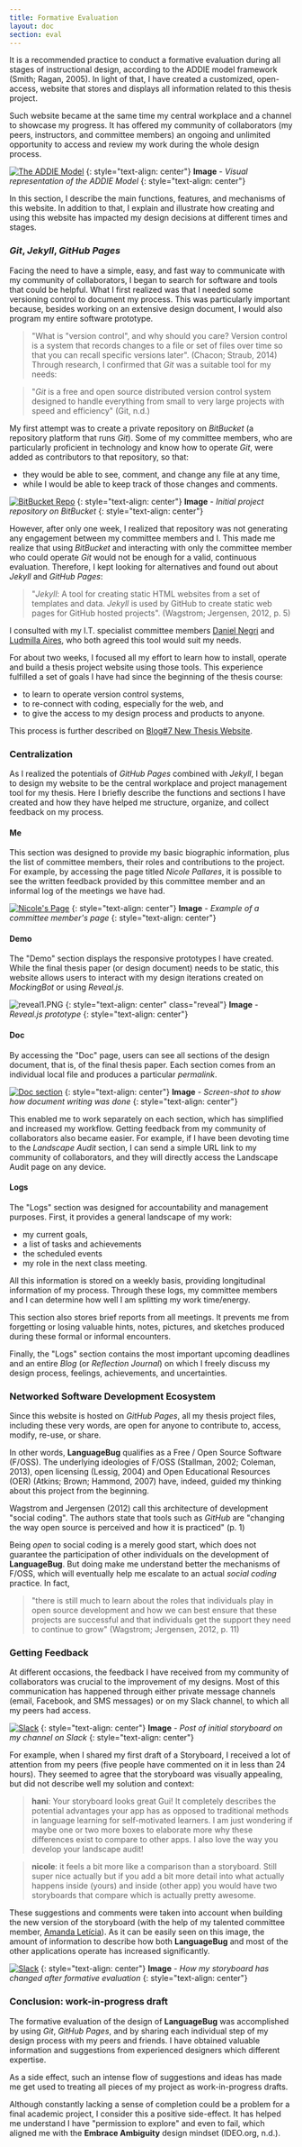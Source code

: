 ```yaml
---
title: Formative Evaluation
layout: doc
section: eval
---
```


It is a recommended practice to conduct a formative evaluation during all stages of instructional design, according to the ADDIE model framework (Smith; Ragan, 2005). In light of that, I have created a customized, open-access, website that stores and displays all information related to this thesis project. 

Such website became at the same time my central workplace and a channel to showcase my progress. It has offered my community of collaborators (my peers, instructors, and committee members) an ongoing and unlimited opportunity to access and review my work during the whole design process.

[![The ADDIE Model]({{site.baseurl}}/images/eval-website-addie.jpg)]({{site.baseurl}}/images/eval-website-addie.jpg)
{: style="text-align: center"}
**Image** - _Visual representation of the ADDIE Model_
{: style="text-align: center"}

In this section, I describe the main functions, features, and mechanisms of this website. In addition to that, I explain and illustrate how creating and using this website has impacted my design decisions at different times and stages.

### *Git*, *Jekyll*, *GitHub Pages*

Facing the need to have a simple, easy, and fast way to communicate with my community of collaborators, I began to search for software and tools that could be helpful. What I first realized was that I needed some versioning control to document my process. This was particularly important because, besides working on an extensive design document, I would also program my entire software prototype.

> "What is "version control", and why should you care? Version control is a system that records changes to a file or set of files over time so that you can recall specific versions later". (Chacon; Straub, 2014) Through research, I confirmed that *Git* was a suitable tool for my needs:

> "*Git* is a free and open source distributed version control system designed to handle everything from small to very large projects with speed and efficiency" (Git, n.d.)

My first attempt was to create a private repository on *BitBucket* (a repository platform that runs *Git*). Some of my committee members, who are particularly proficient in technology and know how to operate *Git*, were added as contributors to that repository, so that:

- they would be able to see, comment, and change any file at any time,
- while I would be able to keep track of those changes and comments.

[![BitBucket Repo]({{site.baseurl}}/images/eval-website-bitbucket.png)]({{site.baseurl}}/images/eval-website-bitbucket.png)
{: style="text-align: center"}
**Image** - _Initial project repository on BitBucket_
{: style="text-align: center"}

However, after only one week, I realized that repository was not generating any engagement between my committee members and I. This made me realize that using *BitBucket* and interacting with only the committee member who could operate *Git* would not be enough for a valid, continuous evaluation. Therefore, I kept looking for alternatives and found out about *Jekyll* and *GitHub Pages*:

> "*Jekyll*: A tool for creating static HTML websites from a set of templates and data. *Jekyll* is used by GitHub to create static web pages for GitHub hosted projects". (Wagstrom; Jergensen, 2012, p. 5)

I consulted with my I.T. specialist committee members [Daniel Negri](/people/daniel.html) and [Ludmilla Aires](/people/lud.html), who both agreed this tool would suit my needs. 

For about two weeks, I focused all my effort to learn how to install, operate and build a thesis project website using those tools. This experience fulfilled a set of goals I have had since the beginning of the thesis course: 

- to learn to operate version control systems,
- to re-connect with coding, especially for the web, and
- to give the access to my design process and products to anyone.

This process is further described on [Blog#7 New Thesis Website](/blog/2016/03/20/blog7-new-thesis-website.html).

### Centralization

As I realized the potentials of *GitHub Pages* combined with *Jekyll*, I began to design my website to be the central workplace and project management tool for my thesis. Here I briefly describe the functions and sections I have created and how they have helped me structure, organize, and collect feedback on my process.

#### Me

This section was designed to provide my basic biographic information, plus the list of committee members, their roles and contributions to the project. For example, by accessing the page titled *Nicole Pallares*, it is possible to see the written feedback provided by this committee member and an informal log of the meetings we have had.

[![Nicole's Page]({{site.baseurl}}/images/eval-website-nicole.png)]({{site.baseurl}}/images/eval-website-nicole.png)
{: style="text-align: center"}
**Image** - _Example of a committee member's page_
{: style="text-align: center"}

#### Demo

The "Demo" section displays the responsive prototypes I have created. While the final thesis paper (or design document) needs to be static, this website allows users to interact with my design iterations created on *MockingBot* or using *Reveal.js*.

![reveal1.PNG](/images/prototype/image04.png)
{: style="text-align: center" class="reveal"}
**Image** - _Reveal.js prototype_
{: style="text-align: center"}

#### Doc

By accessing the "Doc" page, users can see all sections of the design document, that is, of the final thesis paper. Each section comes from an individual local file and produces a particular *permalink*.

[![Doc section]({{site.baseurl}}/images/eval-website-doc.png)]({{site.baseurl}}/images/eval-website-doc.png)
{: style="text-align: center"}
**Image** - _Screen-shot to show how document writing was done_
{: style="text-align: center"}

This enabled me to work separately on each section, which has simplified and increased my workflow. Getting feedback from my community of collaborators also became easier. For example, if I have been devoting time to the *Landscape Audit* section, I can send a simple URL link to my community of collaborators, and they will directly access the Landscape Audit page on any device.

#### Logs

The "Logs" section was designed for accountability and management purposes. First, it provides a general landscape of my work: 

- my current goals,
- a list of tasks and achievements
- the scheduled events
- my role in the next class meeting.

All this information is stored on a weekly basis, providing longitudinal information of my process. Through these logs, my committee members and I can determine how well I am splitting my work time/energy.

This section also stores brief reports from all meetings. It prevents me from forgetting or losing valuable hints, notes, pictures, and sketches produced during these formal or informal encounters.

Finally, the "Logs" section contains the most important upcoming deadlines and an entire *Blog* (or *Reflection Journal*) on which I freely discuss my design process, feelings, achievements, and uncertainties.

### Networked Software Development Ecosystem

Since this website is hosted on *GitHub Pages*, all my thesis project files, including these very words, are open for anyone to contribute to, access, modify, re-use, or share. 

In other words, **LanguageBug** qualifies as a Free / Open Source Software (F/OSS). The underlying ideologies of F/OSS (Stallman, 2002; Coleman, 2013), open licensing (Lessig, 2004) and Open Educational Resources (OER) (Atkins; Brown; Hammond, 2007) have, indeed, guided my thinking about this project from the beginning.

Wagstrom and Jergensen (2012) call this architecture of development "social coding". The authors state that tools such as *GitHub* are "changing the way open source is perceived and how it is practiced" (p. 1)

Being *open* to social coding is a merely good start, which does not guarantee the participation of other individuals on the development of **LanguageBug**. But doing make me understand better the mechanisms of F/OSS, which will eventually help me escalate to an actual *social coding* practice. In fact,

> "there is still much to learn about the roles that individuals play in open source development and how we can best ensure that these projects are successful and that individuals get the support they need to continue to grow" (Wagstrom; Jergensen, 2012, p. 11)

### Getting Feedback

At different occasions, the feedback I have received from my community of collaborators was crucial to the improvement of my designs. Most of this communication has happened through either private message channels (email, Facebook, and SMS messages) or on my Slack channel, to which all my peers had access.

[![Slack]({{site.baseurl}}/images/eval-website-slack.png)]({{site.baseurl}}/images/eval-website-slack.png)
{: style="text-align: center"}
**Image** - _Post of initial storyboard on my channel on Slack_
{: style="text-align: center"}

For example, when I shared my first draft of a Storyboard, I received a lot of attention from my peers (five people have commented on it in less than 24 hours). They seemed to agree that the storyboard was visually appealing, but did not describe well my solution and context:

> **hani**: Your storyboard looks great Gui! It completely describes the potential advantages your app has as opposed to traditional methods in language learning for self-motivated learners. I am just wondering if maybe one or two more boxes to elaborate more why these differences exist to compare to other apps. I also love the way you develop your landscape audit!

> **nicole**: it feels a bit more like a comparison than a storyboard. Still super nice actually but if you add a bit more detail into what actually happens inside (yours) and inside (other app) you would have two storyboards that compare which is actually pretty awesome.

These suggestions and comments were taken into account when building the new version of the storyboard (with the help of my talented committee member, [Amanda Letícia](/people/amanda.html)). As it can be easily seen on this image, the amount of information to describe how both **LanguageBug** and most of the other applications operate has increased significantly.

[![Slack]({{site.baseurl}}/images/eval-website-evolution.jpg)]({{site.baseurl}}/images/eval-website-evolution.jpg)
{: style="text-align: center"}
**Image** - _How my storyboard has changed after formative evaluation_
{: style="text-align: center"}

### Conclusion: work-in-progress draft

The formative evaluation of the design of **LanguageBug** was accomplished by using *Git*, *GitHub Pages*, and by sharing each individual step of my design process with my peers and friends. I have obtained valuable information and suggestions from experienced designers which different expertise.

As a side effect, such an intense flow of suggestions and ideas has made me get used to treating all pieces of my project as work-in-progress drafts. 

Although constantly lacking a sense of completion could be a problem for a final academic project, I consider this a positive side-effect. It has helped me understand I have "permission to explore" and even to fail, which aligned me with the **Embrace Ambiguity** design mindset (IDEO.org, n.d.).